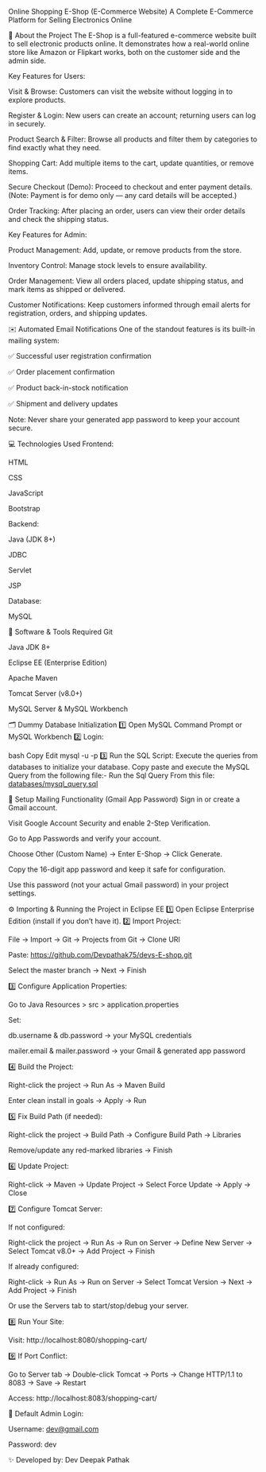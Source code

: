 Online Shopping E-Shop (E-Commerce Website)
A Complete E-Commerce Platform for Selling Electronics Online

📌 About the Project
The E-Shop is a full-featured e-commerce website built to sell electronic products online. It demonstrates how a real-world online store like Amazon or Flipkart works, both on the customer side and the admin side.

Key Features for Users:

Visit & Browse: Customers can visit the website without logging in to explore products.

Register & Login: New users can create an account; returning users can log in securely.

Product Search & Filter: Browse all products and filter them by categories to find exactly what they need.

Shopping Cart: Add multiple items to the cart, update quantities, or remove items.

Secure Checkout (Demo): Proceed to checkout and enter payment details. (Note: Payment is for demo only — any card details will be accepted.)

Order Tracking: After placing an order, users can view their order details and check the shipping status.

Key Features for Admin:

Product Management: Add, update, or remove products from the store.

Inventory Control: Manage stock levels to ensure availability.

Order Management: View all orders placed, update shipping status, and mark items as shipped or delivered.

Customer Notifications: Keep customers informed through email alerts for registration, orders, and shipping updates.

✉️ Automated Email Notifications
One of the standout features is its built-in mailing system:

✅ Successful user registration confirmation

✅ Order placement confirmation

✅ Product back-in-stock notification

✅ Shipment and delivery updates

Note: Never share your generated app password to keep your account secure.

💻 Technologies Used
Frontend:

HTML

CSS

JavaScript

Bootstrap

Backend:

Java (JDK 8+)

JDBC

Servlet

JSP

Database:

MySQL

🧰 Software & Tools Required
Git

Java JDK 8+

Eclipse EE (Enterprise Edition)

Apache Maven

Tomcat Server (v8.0+)

MySQL Server & MySQL Workbench

🗂️ Dummy Database Initialization
1️⃣ Open MySQL Command Prompt or MySQL Workbench
2️⃣ Login:

bash
Copy
Edit
mysql -u <username> -p
3️⃣ Run the SQL Script:
Execute the queries from databases to initialize your database.
Copy paste and execute the MySQL Query from the following file:-
Run the Sql Query From this file: [databases/mysql_query.sql](./databases/mysql_query.sql)

🔑 Setup Mailing Functionality (Gmail App Password)
Sign in or create a Gmail account.

Visit Google Account Security and enable 2-Step Verification.

Go to App Passwords and verify your account.

Choose Other (Custom Name) → Enter E-Shop → Click Generate.

Copy the 16-digit app password and keep it safe for configuration.

Use this password (not your actual Gmail password) in your project settings.

⚙️ Importing & Running the Project in Eclipse EE
1️⃣ Open Eclipse Enterprise Edition (install if you don’t have it).
2️⃣ Import Project:

File → Import → Git → Projects from Git → Clone URI

Paste: https://github.com/Devpathak75/devs-E-shop.git

Select the master branch → Next → Finish

3️⃣ Configure Application Properties:

Go to Java Resources > src > application.properties

Set:

db.username & db.password → your MySQL credentials

mailer.email & mailer.password → your Gmail & generated app password

4️⃣ Build the Project:

Right-click the project → Run As → Maven Build

Enter clean install in goals → Apply → Run

5️⃣ Fix Build Path (if needed):

Right-click the project → Build Path → Configure Build Path → Libraries

Remove/update any red-marked libraries → Finish

6️⃣ Update Project:

Right-click → Maven → Update Project → Select Force Update → Apply → Close

7️⃣ Configure Tomcat Server:

If not configured:

Right-click the project → Run As → Run on Server → Define New Server → Select Tomcat v8.0+ → Add Project → Finish

If already configured:

Right-click → Run As → Run on Server → Select Tomcat Version → Next → Add Project → Finish

Or use the Servers tab to start/stop/debug your server.

8️⃣ Run Your Site:

Visit: http://localhost:8080/shopping-cart/

9️⃣ If Port Conflict:

Go to Server tab → Double-click Tomcat → Ports → Change HTTP/1.1 to 8083 → Save → Restart

Access: http://localhost:8083/shopping-cart/

🔐 Default Admin Login:

Username: dev@gmail.com

Password: dev

✨ Developed by:
Dev Deepak Pathak
